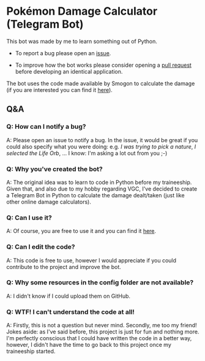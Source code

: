 # Pokémon Damage Calculator (Telegram Bot)

This bot was made by me to learn something out of Python. 

* To report a bug please open an [issue](https://github.com/Simone-Alghisi/Pkmn-dmg-calc-bot/issues/new).

* To improve how the bot works please consider opening a [pull request](https://github.com/Simone-Alghisi/Pkmn-dmg-calc-bot/pulls) before developing an identical application.

The bot uses the code made available by Smogon to calculate the damage (if you are interested you can find it [here](https://github.com/smogon/damage-calc)).

## Q&A

### Q: How can I notify a bug?

A: Please open an issue to notify a bug. In the issue, it would be great if you could also specify what you were doing: e.g. *I was trying to pick a nature*, *I selected the Life Orb*, ... I know: I'm asking a lot out from you ;-)

### Q: Why you've created the bot?

A: The original idea was to learn to code in Python before my traineeship. Given that, and also due to my hobby regarding VGC, I've decided to create a Telegram Bot in Python to calculate the damage dealt/taken (just like other online damage calculators).

### Q: Can I use it?

A: Of course, you are free to use it and you can find it [here](https://t.me/Pokemon_D_C_bot).

### Q: Can I edit the code?

A: This code is free to use, however I would appreciate if you could contribute to the project and improve the bot.

### Q: Why some resources in the config folder are not available?

A: I didn't know if I could upload them on GitHub.

### Q: WTF! I can't understand the code at all!

A: Firstly, this is not a question but never mind. Secondly, me too my friend! Jokes aside: as I've said before, this project is just for fun and nothing more. I'm perfectly conscious that I could have written the code in a better way, however, I didn't have the time to go back to this project once my traineeship started.